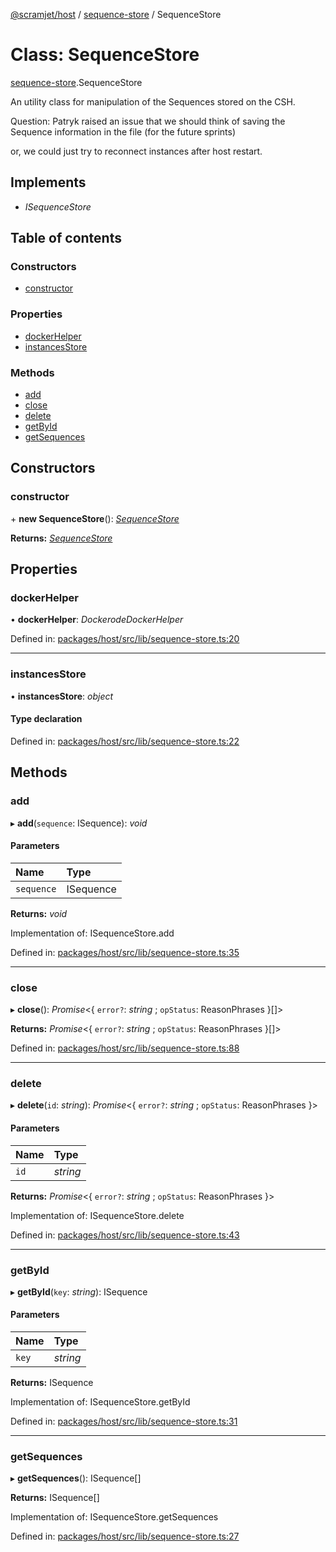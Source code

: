 [@scramjet/host](../README.md) / [sequence-store](../modules/sequence_store.md) / SequenceStore

# Class: SequenceStore

[sequence-store](../modules/sequence_store.md).SequenceStore

An utility class for manipulation of the
Sequences stored on the CSH.

Question: Patryk raised an issue that we should think of
saving the Sequence information in the file (for the future sprints)

or, we could just try to reconnect instances after host restart.

## Implements

- *ISequenceStore*

## Table of contents

### Constructors

- [constructor](sequence_store.sequencestore.md#constructor)

### Properties

- [dockerHelper](sequence_store.sequencestore.md#dockerhelper)
- [instancesStore](sequence_store.sequencestore.md#instancesstore)

### Methods

- [add](sequence_store.sequencestore.md#add)
- [close](sequence_store.sequencestore.md#close)
- [delete](sequence_store.sequencestore.md#delete)
- [getById](sequence_store.sequencestore.md#getbyid)
- [getSequences](sequence_store.sequencestore.md#getsequences)

## Constructors

### constructor

\+ **new SequenceStore**(): [*SequenceStore*](sequence_store.sequencestore.md)

**Returns:** [*SequenceStore*](sequence_store.sequencestore.md)

## Properties

### dockerHelper

• **dockerHelper**: *DockerodeDockerHelper*

Defined in: [packages/host/src/lib/sequence-store.ts:20](https://github.com/scramjet-cloud-platform/scramjet-csi-dev/blob/8f44413a/packages/host/src/lib/sequence-store.ts#L20)

___

### instancesStore

• **instancesStore**: *object*

#### Type declaration

Defined in: [packages/host/src/lib/sequence-store.ts:22](https://github.com/scramjet-cloud-platform/scramjet-csi-dev/blob/8f44413a/packages/host/src/lib/sequence-store.ts#L22)

## Methods

### add

▸ **add**(`sequence`: ISequence): *void*

#### Parameters

| Name | Type |
| :------ | :------ |
| `sequence` | ISequence |

**Returns:** *void*

Implementation of: ISequenceStore.add

Defined in: [packages/host/src/lib/sequence-store.ts:35](https://github.com/scramjet-cloud-platform/scramjet-csi-dev/blob/8f44413a/packages/host/src/lib/sequence-store.ts#L35)

___

### close

▸ **close**(): *Promise*<{ `error?`: *string* ; `opStatus`: ReasonPhrases  }[]\>

**Returns:** *Promise*<{ `error?`: *string* ; `opStatus`: ReasonPhrases  }[]\>

Defined in: [packages/host/src/lib/sequence-store.ts:88](https://github.com/scramjet-cloud-platform/scramjet-csi-dev/blob/8f44413a/packages/host/src/lib/sequence-store.ts#L88)

___

### delete

▸ **delete**(`id`: *string*): *Promise*<{ `error?`: *string* ; `opStatus`: ReasonPhrases  }\>

#### Parameters

| Name | Type |
| :------ | :------ |
| `id` | *string* |

**Returns:** *Promise*<{ `error?`: *string* ; `opStatus`: ReasonPhrases  }\>

Implementation of: ISequenceStore.delete

Defined in: [packages/host/src/lib/sequence-store.ts:43](https://github.com/scramjet-cloud-platform/scramjet-csi-dev/blob/8f44413a/packages/host/src/lib/sequence-store.ts#L43)

___

### getById

▸ **getById**(`key`: *string*): ISequence

#### Parameters

| Name | Type |
| :------ | :------ |
| `key` | *string* |

**Returns:** ISequence

Implementation of: ISequenceStore.getById

Defined in: [packages/host/src/lib/sequence-store.ts:31](https://github.com/scramjet-cloud-platform/scramjet-csi-dev/blob/8f44413a/packages/host/src/lib/sequence-store.ts#L31)

___

### getSequences

▸ **getSequences**(): ISequence[]

**Returns:** ISequence[]

Implementation of: ISequenceStore.getSequences

Defined in: [packages/host/src/lib/sequence-store.ts:27](https://github.com/scramjet-cloud-platform/scramjet-csi-dev/blob/8f44413a/packages/host/src/lib/sequence-store.ts#L27)
